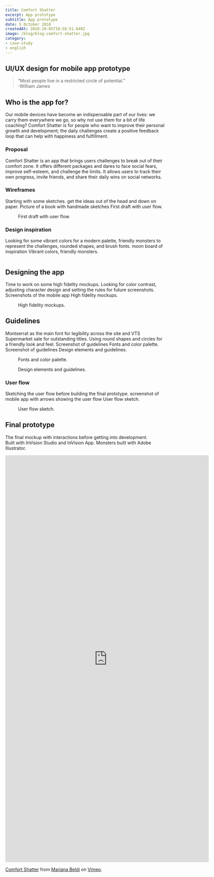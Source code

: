 ```yaml
---
title: Comfort Shatter
excerpt: App prototype
subtitle: App prototype
date: 5 October 2018
createdAt: 2018-10-05T10:58:51.640Z
image: /blog/blog-comfort-shatter.jpg
category: 
- case-study 
- english
---
```


## UI/UX design for mobile app prototype

> “Most people live in a restricted circle of potential.”  
> -William James

## Who is the app for?
Our mobile devices have become an indispensable part of our lives: we carry them everywhere we go, so why not use them for a bit of life coaching? Comfort Shatter is for people who want to improve their personal growth and development; the daily challenges create a positive feedback loop that can help with happiness and fulfillment.

### Proposal
Comfort Shatter is an app that brings users challenges to break out of their comfort zone. It offers different packages and dares to face social fears, improve self-esteem, and challenge the limits. It allows users to track their own progress, invite friends, and share their daily wins on social networks.

### Wireframes
Starting with some sketches. get the ideas out of the head and down on paper.
Picture of a book with handmade sketches
First draft with user flow.

<figure>
    <img src="/blog/blog-comfort-shatter-02.jpg" alt=""/>
    <figcaption>First draft with user flow.</figcaption>
</figure>

### Design inspiration
Looking for some vibrant colors for a modern palette, friendly monsters to represent the challenges, rounded shapes, and brush fonts.
moon board of inspiration
Vibrant colors, friendly monsters.

<img src="/blog/blog-comfort-shatter-03.jpg" alt=""/>

## Designing the app
Time to work on some high fidelity mockups. Looking for color contrast, adjusting character design and setting the rules for future screenshots.
Screenshots of the mobile app
High fidelity mockups.
<figure>
    <img src="/blog/blog-comfort-shatter-01.jpg" alt=""/>
    <figcaption>High fidelity mockups.</figcaption>
</figure>


## Guidelines
Montserrat as the main font for legibility across the site and VTS Supermarket sale for outstanding titles. Using round shapes and circles for a friendly look and feel.
Screenshot of guidelines
Fonts and color palette.
Screenshot of guidelines
Design elements and guidelines.
<figure>
    <img src="/blog/blog-comfort-shatter-04.jpg" alt=""/>
    <figcaption>Fonts and color palette.</figcaption>
</figure>
<figure>
    <img src="/blog/blog-comfort-shatter-05.jpg" alt=""/>
    <figcaption>Design elements and guidelines.</figcaption>
</figure>


### User flow
Sketching the user flow before building the final prototype.
screenshot of mobile app with arrows showing the user flow
User flow sketch.
<figure>
    <img src="/blog/blog-comfort-shatter-06.jpg" alt=""/>
    <figcaption>User flow sketch.</figcaption>
</figure>


## Final prototype
The final mockup with interactions before getting into development.  
Built with InVision Studio and InVision App. Monsters built with Adobe Illustrator.

<iframe class="vimeo" src="https://player.vimeo.com/video/293394826" width="640" height="1277" frameborder="0" allow="autoplay; fullscreen" allowfullscreen></iframe>
<p><a href="https://vimeo.com/293394826">Comfort Shatter</a> from <a href="https://vimeo.com/marianabeldi">Mariana Beldi</a> on <a href="https://vimeo.com">Vimeo</a>.</p>

